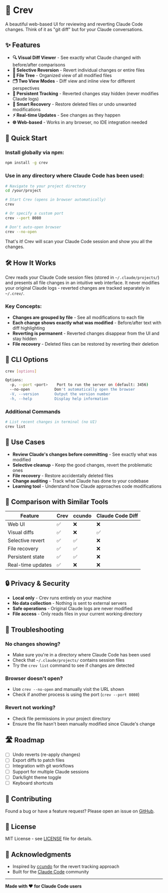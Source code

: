 # 🔄 Crev

A beautiful web-based UI for reviewing and reverting Claude Code changes. Think of it as "git diff" but for your Claude conversations.

## ✨ Features

- **🔍 Visual Diff Viewer** - See exactly what Claude changed with before/after comparisons
- **🎯 Selective Reversion** - Revert individual changes or entire files
- **📁 File Tree** - Organized view of all modified files
- **🗂️ Two View Modes** - Diff view and inline view for different perspectives
- **💾 Persistent Tracking** - Reverted changes stay hidden (never modifies Claude logs)
- **🔄 Smart Recovery** - Restore deleted files or undo unwanted modifications
- **⚡ Real-time Updates** - See changes as they happen
- **🌐 Web-based** - Works in any browser, no IDE integration needed

## 🚀 Quick Start

### Install globally via npm:

```bash
npm install -g crev
```

### Use in any directory where Claude Code has been used:

```bash
# Navigate to your project directory
cd /your/project

# Start Crev (opens in browser automatically)
crev

# Or specify a custom port
crev --port 8080

# Don't auto-open browser
crev --no-open
```

That's it! Crev will scan your Claude Code session and show you all the changes.

## 🛠️ How It Works

Crev reads your Claude Code session files (stored in `~/.claude/projects/`) and presents all file changes in an intuitive web interface. It never modifies your original Claude logs - reverted changes are tracked separately in `~/.crev/`.

### Key Concepts:

- **Changes are grouped by file** - See all modifications to each file
- **Each change shows exactly what was modified** - Before/after text with diff highlighting  
- **Reverting is permanent** - Reverted changes disappear from the UI and stay hidden
- **File recovery** - Deleted files can be restored by reverting their deletion

## 🔧 CLI Options

```bash
crev [options]

Options:
  -p, --port <port>    Port to run the server on (default: 3456)
  --no-open           Don't automatically open the browser
  -V, --version       Output the version number
  -h, --help          Display help information
```

### Additional Commands

```bash
# List recent changes in terminal (no UI)
crev list
```

## 🎯 Use Cases

- **Review Claude's changes before committing** - See exactly what was modified
- **Selective cleanup** - Keep the good changes, revert the problematic ones
- **File recovery** - Restore accidentally deleted files
- **Change auditing** - Track what Claude has done to your codebase
- **Learning tool** - Understand how Claude approaches code modifications

## 🤝 Comparison with Similar Tools

| Feature | Crev | ccundo | Claude Code Diff |
|---------|------|---------|------------------|
| Web UI | ✅ | ❌ | ❌ |
| Visual diffs | ✅ | ❌ | ✅ |
| Selective revert | ✅ | ✅ | ❌ |
| File recovery | ✅ | ✅ | ❌ |
| Persistent state | ✅ | ✅ | ❌ |
| Real-time updates | ✅ | ❌ | ❌ |

## 🔒 Privacy & Security

- **Local only** - Crev runs entirely on your machine
- **No data collection** - Nothing is sent to external servers
- **Safe operations** - Original Claude logs are never modified
- **File access** - Only reads files in your current working directory

## 🐛 Troubleshooting

### No changes showing?
- Make sure you're in a directory where Claude Code has been used
- Check that `~/.claude/projects/` contains session files
- Try the `crev list` command to see if changes are detected

### Browser doesn't open?
- Use `crev --no-open` and manually visit the URL shown
- Check if another process is using the port (`crev --port 8080`)

### Revert not working?
- Check file permissions in your project directory
- Ensure the file hasn't been manually modified since Claude's change

## 🛣️ Roadmap

- [ ] Undo reverts (re-apply changes)
- [ ] Export diffs to patch files  
- [ ] Integration with git workflows
- [ ] Support for multiple Claude sessions
- [ ] Dark/light theme toggle
- [ ] Keyboard shortcuts

## 🤝 Contributing

Found a bug or have a feature request? Please open an issue on [GitHub](https://github.com/garrrikkotua/crev/issues).

## 📄 License

MIT License - see [LICENSE](LICENSE) file for details.

## 🙏 Acknowledgments

- Inspired by [ccundo](https://github.com/RonitSachdev/ccundo) for the revert tracking approach
- Built for the [Claude Code](https://claude.ai/code) community

---

**Made with ❤️ for Claude Code users**